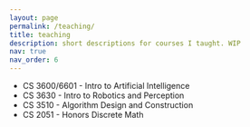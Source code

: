 ```yaml
---
layout: page
permalink: /teaching/
title: teaching
description: short descriptions for courses I taught. WIP
nav: true
nav_order: 6
---
```


- CS 3600/6601 - Intro to Artificial Intelligence
- CS 3630 - Intro to Robotics and Perception
- CS 3510 - Algorithm Design and Construction
- CS 2051 - Honors Discrete Math
